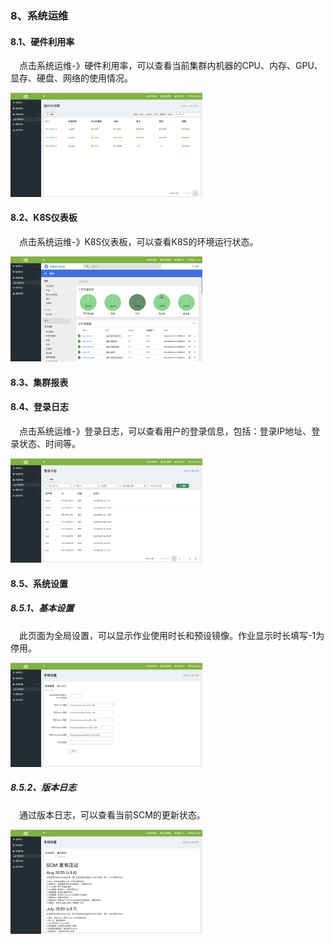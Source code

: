 ### 8、系统运维

#### 8.1、硬件利用率

&ensp;&ensp;点击系统运维-》硬件利用率，可以查看当前集群内机器的CPU、内存、GPU、显存、硬盘、网络的使用情况。

<img src="../img/yjlyl-01.png" alt="yjlyl-01" style="zoom:30%;" />



#### 8.2、K8S仪表板

&ensp;&ensp;点击系统运维-》K8S仪表板，可以查看K8S的环境运行状态。

<img src="../img/k8s.png" alt="k8s" style="zoom:30%;" />

#### 8.3、集群报表



#### 8.4、登录日志

&ensp;&ensp;点击系统运维-》登录日志，可以查看用户的登录信息，包括：登录IP地址、登录状态、时间等。

<img src="../img/dlrz-01.png" alt="dlrz-01" style="zoom:30%;" />

#### 8.5、系统设置

##### 8.5.1、基本设置

&ensp;&ensp;此页面为全局设置，可以显示作业使用时长和预设镜像。作业显示时长填写-1为停用。

<img src="../img/jbsz-01.png" alt="jbsz-01" style="zoom:30%;" />

##### 8.5.2、版本日志

&ensp;&ensp;通过版本日志，可以查看当前SCM的更新状态。

<img src="../img/bbrz-01.png" alt="bbrz-01" style="zoom:30%;" />

